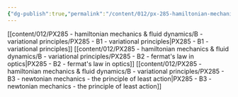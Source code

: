 ```yaml
---
{"dg-publish":true,"permalink":"/content/012/px-285-hamiltonian-mechanics-and-fluid-dynamics/b-variational-principles/b-variational-principles/","created":"2024-11-25T10:50:32.000+00:00","updated":"2024-11-26T13:00:31.002+00:00"}
---
```


[[content/012/PX285 - hamiltonian mechanics & fluid dynamics/B - variational principles/PX285 - B1 - variational principles\|PX285 - B1 - variational principles]]
[[content/012/PX285 - hamiltonian mechanics & fluid dynamics/B - variational principles/PX285 - B2 - fermat's law in optics\|PX285 - B2 - fermat's law in optics]]
[[content/012/PX285 - hamiltonian mechanics & fluid dynamics/B - variational principles/PX285 - B3 - newtonian mechanics - the principle of least action\|PX285 - B3 - newtonian mechanics - the principle of least action]]
